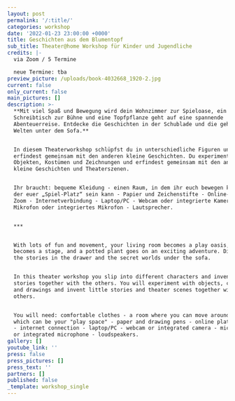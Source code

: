 ```yaml
---
layout: post
permalink: '/:title/'
categories: workshop
date: '2022-01-23 23:00:00 +0000'
title: Geschichten aus dem Blumentopf
sub_title: Theater@home Workshop für Kinder und Jugendliche
credits: |-
  via Zoom / 5 Termine 

  neue Termine: tba
preview_picture: /uploads/book-4032668_1920-2.jpg
current: false
only_current: false
main_pictures: []
description: >-
  **Mit viel Spaß und Bewegung wird dein Wohnzimmer zur Spieloase, ein
  Schreibtisch zur Bühne und eine Topfpflanze geht auf eine spannende
  Abenteuerreise. Entdecke die Geschichten in der Schublade und die geheimen
  Welten unter dem Sofa.**


  In diesem Theaterworkshop schlüpfst du in unterschiedliche Figuren und
  erfindest gemeinsam mit den anderen kleine Geschichten. Du experimentierst mit
  Objekten, Kostümen und Zeichnungen und erfindest gemeinsam mit den anderen
  kleine Geschichten und Theaterszenen.


  Ihr braucht: bequeme Kleidung - einen Raum, in dem ihr euch bewegen könnt und
  der euer „Spiel-Platz“ sein kann - Papier und Zeichenstifte - Online-Plattform
  Zoom - Internetverbindung - Laptop/PC - Webcam oder integrierte Kamera -
  Mikrofon oder integriertes Mikrofon - Lautsprecher.


  ***


  With lots of fun and movement, your living room becomes a play oasis, a desk
  becomes a stage, and a potted plant goes on an exciting adventure. Discover
  the stories in the drawer and the secret worlds under the sofa.


  In this theater workshop you slip into different characters and invent little
  stories together with the others. You will experiment with objects, costumes
  and drawings and invent little stories and theater scenes together with the
  others.


  You will need: comfortable clothes - a room where you can move around and
  which can be your "play space" - paper and drawing pens - online platform Zoom
  - internet connection - laptop/PC - webcam or integrated camera - microphone
  or integrated microphone - loudspeakers.
gallery: []
youtube_link: ''
press: false
press_pictures: []
press_text: ''
partners: []
published: false
_template: workshop_single
---
```


